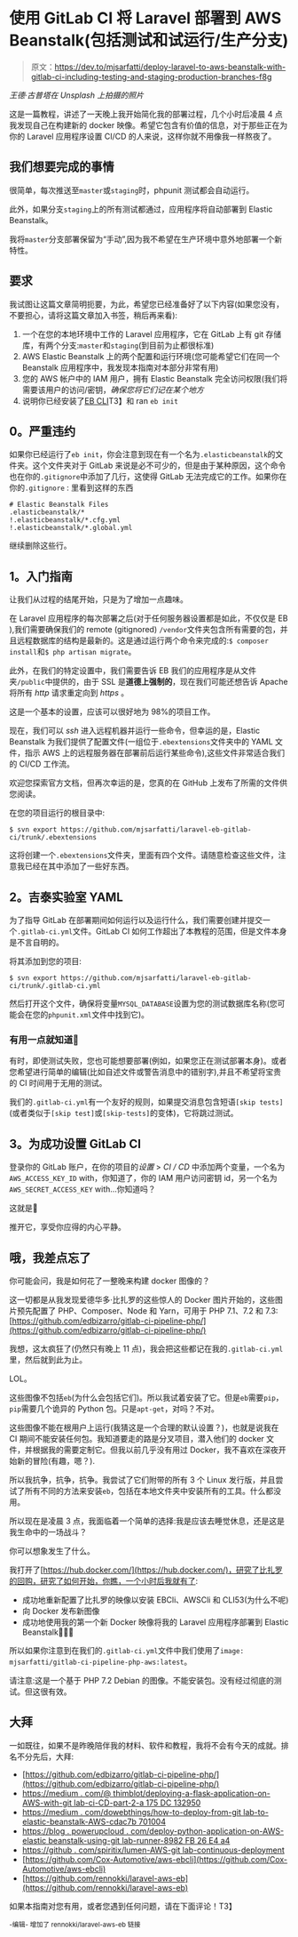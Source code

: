 # 使用 GitLab CI 将 Laravel 部署到 AWS Beanstalk(包括测试和试运行/生产分支)

> 原文：<https://dev.to/mjsarfatti/deploy-laravel-to-aws-beanstalk-with-gitlab-ci-including-testing-and-staging-production-branches-f8g>

*王德·古普塔在 Unsplash 上拍摄的照片*

这是一篇教程，讲述了一天晚上我开始简化我的部署过程，几个小时后凌晨 4 点我发现自己在构建新的 docker 映像。希望它包含有价值的信息，对于那些正在为你的 Laravel 应用程序设置 CI/CD 的人来说，这样你就不用像我一样熬夜了。

## 我们想要完成的事情

很简单，每次推送至`master`或`staging`时，phpunit 测试都会自动运行。

此外，如果分支`staging`上的所有测试都通过，应用程序将自动部署到 Elastic Beanstalk。

我将`master`分支部署保留为“手动”,因为我不希望在生产环境中意外地部署一个新特性。

## 要求

我试图让这篇文章简明扼要，为此，希望您已经准备好了以下内容(如果您没有，不要担心，请将这篇文章加入书签，稍后再来看):

1.  一个在您的本地环境中工作的 Laravel 应用程序，它在 GitLab 上有 git 存储库，有两个分支:`master`和`staging`(到目前为止都很标准)
2.  AWS Elastic Beanstalk 上的两个配置和运行环境(您可能希望它们在同一个 Beanstalk 应用程序中，我发现本指南对本部分非常有用)
3.  您的 AWS 帐户中的 IAM 用户，拥有 Elastic Beanstalk 完全访问权限(我们将需要该用户的访问/密钥，*确保您将它们记在某个地方*
4.  说明你已经安装了[EB CLI](https://docs.aws.amazon.com/elasticbeanstalk/latest/dg/eb-cli3-install.html)T3】和 ran `eb init`

## 0。严重违约

如果你已经运行了`eb init`，你会注意到现在有一个名为`.elasticbeanstalk`的文件夹。这个文件夹对于 GitLab 来说是必不可少的，但是由于某种原因，这个命令也在你的`.gitignore`中添加了几行，这使得 GitLab 无法完成它的工作。如果你在你的`.gitignore` :
里看到这样的东西

```
# Elastic Beanstalk Files
.elasticbeanstalk/*
!.elasticbeanstalk/*.cfg.yml
!.elasticbeanstalk/*.global.yml 
```

继续删除这些行。

## 1。入门指南

让我们从过程的结尾开始，只是为了增加一点趣味。

在 Laravel 应用程序的每次部署之后(对于任何服务器设置都是如此，不仅仅是 EB ),我们需要确保我们的 remote (gitignored) `/vendor`文件夹包含所有需要的包，并且远程数据库的结构是最新的。这是通过运行两个命令来完成的:`$ composer install`和`$ php artisan migrate`。

此外，在我们的特定设置中，我们需要告诉 EB 我们的应用程序是从文件夹`/public`中提供的，由于 SSL 是**道德上强制的**，现在我们可能还想告诉 Apache 将所有 *http* 请求重定向到 *https* 。

这是一个基本的设置，应该可以很好地为 98%的项目工作。

现在，我们可以 *ssh* 进入远程机器并运行一些命令，但幸运的是，Elastic Beanstalk 为我们提供了配置文件(一组位于`.ebextensions`文件夹中的 YAML 文件，指示 AWS 上的远程服务器在部署前后运行某些命令),这些文件非常适合我们的 CI/CD 工作流。

欢迎您探索官方文档，但再次幸运的是，您真的在 GitHub 上发布了所需的文件供您阅读。

在您的项目运行的根目录中:

```
$ svn export https://github.com/mjsarfatti/laravel-eb-gitlab-ci/trunk/.ebextensions 
```

这将创建一个`.ebextensions`文件夹，里面有四个文件。请随意检查这些文件，注意我已经在其中添加了一些好东西。

## 2。吉泰实验室 YAML

为了指导 GitLab 在部署期间如何运行以及运行什么，我们需要创建并提交一个`.gitlab-ci.yml`文件。GitLab CI 如何工作超出了本教程的范围，但是文件本身是不言自明的。

将其添加到您的项目:

```
$ svn export https://github.com/mjsarfatti/laravel-eb-gitlab-ci/trunk/.gitlab-ci.yml 
```

然后打开这个文件，确保将变量`MYSQL_DATABASE`设置为您的测试数据库名称(您可能会在您的`phpunit.xml`文件中找到它)。

### 有用一点就知道🎁

有时，即使测试失败，您也可能想要部署(例如，如果您正在测试部署本身)。或者您希望进行简单的编辑(比如自述文件或警告消息中的错别字),并且不希望将宝贵的 CI 时间用于无用的测试。

我们的`.gitlab-ci.yml`有一个友好的规则，如果提交消息包含短语`[skip tests]`(或者类似于`[skip test]`或`[skip-tests]`的变体)，它将跳过测试。

## 3。为成功设置 GitLab CI

登录你的 GitLab 账户，在你的项目的*设置* > *CI / CD* 中添加两个变量，一个名为`AWS_ACCESS_KEY_ID` with，你知道了，你的 IAM 用户访问密钥 id，另一个名为`AWS_SECRET_ACCESS_KEY` with...你知道吗？

这就是🥳

推开它，享受你应得的内心平静。

## 哦，我差点忘了

你可能会问，我是如何花了一整晚来构建 docker 图像的？

这一切都是从我发现爱德华多·比扎罗的这些惊人的 Docker 图片开始的，这些图片预先配置了 PHP、Composer、Node 和 Yarn，可用于 PHP 7.1、7.2 和 7.3:[https://github.com/edbizarro/gitlab-ci-pipeline-php/](https://github.com/edbizarro/gitlab-ci-pipeline-php/)

我想，这太疯狂了(仍然只有晚上 11 点)，我会把这些都记在我的`.gitlab-ci.yml`里，然后就到此为止。

LOL。

这些图像不包括`eb`(为什么会包括它们)。所以我试着安装了它。但是`eb`需要`pip`，`pip`需要几个诡异的 Python 包。只是`apt-get`，对吗？不对。

这些图像不能在根用户上运行(我猜这是一个合理的默认设置？)，也就是说我在 CI 期间不能安装任何包。我知道要走的路是分叉项目，潜入他们的 docker 文件，并根据我的需要定制它。但我以前几乎没有用过 Docker，我不喜欢在深夜开始新的冒险(有趣，嗯？).

所以我抗争，抗争，抗争。我尝试了它们附带的所有 3 个 Linux 发行版，并且尝试了所有不同的方法来安装`eb`，包括在本地文件夹中安装所有的工具。什么都没用。

所以现在是凌晨 3 点，我面临着一个简单的选择:我是应该去睡觉休息，还是这是我生命中的一场战斗？

你可以想象发生了什么。

我打开了[https://hub.docker.com/](https://hub.docker.com/)，研究了比扎罗的回购，研究了如何开始，你瞧，一个小时后我就有了:

*   成功地重新配置了比扎罗的映像以安装 EBCli、AWSCli 和 CLI53(为什么不呢)
*   向 Docker 发布新图像
*   成功地使用我的第一个新 Docker 映像将我的 Laravel 应用程序部署到 Elastic Beanstalk🎉🎉🎉

所以如果你注意到在我们的`.gitlab-ci.yml`文件中我们使用了`image: mjsarfatti/gitlab-ci-pipeline-php-aws:latest`。

请注意:这是一个基于 PHP 7.2 Debian 的图像。不能安装包。没有经过彻底的测试。但这很有效。

## 大拜

一如既往，如果不是昨晚陪伴我的材料、软件和教程，我将不会有今天的成就。排名不分先后，大拜:

*   [https://github.com/edbizarro/gitlab-ci-pipeline-php/](https://github.com/edbizarro/gitlab-ci-pipeline-php/)
*   [https://medium . com/@ thimblot/deploying-a-flask-application-on-AWS-with-git lab-ci-CD-part-2-a 175 DC 132950](https://medium.com/@thimblot/deploying-a-flask-application-on-aws-with-gitlab-ci-cd-part-2-a175dc132950)
*   [https://medium . com/dowebthings/how-to-deploy-from-git lab-to-elastic-beanstalk-AWS-cdac7b 701004](https://medium.com/dowebthings/how-to-deploy-from-gitlab-to-elastic-beanstalk-aws-cdac7b701004)
*   [https://blog . powerupcloud . com/deploy-python-application-on-AWS-elastic beanstalk-using-git lab-runner-8982 FB 26 E4 a4](https://blog.powerupcloud.com/deploy-python-application-on-aws-elasticbeanstalk-using-gitlab-runner-8982fb26e4a4)
*   [https://github . com/spiritix/lumen-AWS-git lab-continuous-deployment](https://github.com/spiritix/lumen-aws-gitlab-continuous-deployment)
*   [https://github.com/Cox-Automotive/aws-ebcli](https://github.com/Cox-Automotive/aws-ebcli)
*   [https://github.com/rennokki/laravel-aws-eb](https://github.com/rennokki/laravel-aws-eb)

如果本指南对您有用，或者您遇到任何问题，请在下面评论！T3】

<small>-编辑-
增加了 rennokki/laravel-aws-eb 链接</small>